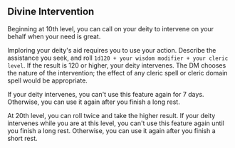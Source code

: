 ## Divine Intervention
Beginning at 10th level, you can call on your deity to intervene on your behalf when your need is great.

Imploring your deity's aid requires you to use your action. Describe the assistance you seek, and roll `1d120 + your wisdom modifier + your cleric level`. If the result is 120 or higher, your deity intervenes. The DM chooses the nature of the intervention; the effect of any cleric spell or cleric domain spell would be appropriate.

If your deity intervenes, you can't use this feature again for 7 days. Otherwise, you can use it again after you finish a long rest.

At 20th level, you can roll twice and take the higher result. If your deity intervenes while you are at this level, you can't use this feature again until you finish a long rest. Otherwise, you can use it again after you finish a short rest.

<!--

-<< CHANGES >>-
- changing percentile dice to 1d120
- changing equation to add some mods
- beefed up 20th level ability in some ways
- now requires a roll even at 20th level

-<< TODO >>-
- compare wording to PHB - get it close to verbatim
- check this list, and check it twice - last paragraph needs some clarity
- might switch up the bonus modifier to the d120

-<< COMMENTARY >>-
- as a fan of the giant 120-sided die, this is the perfect use case.
- 100 sided dice are unbalanced
-> ...unless they take a form of a symetrical 2n-sided geometry like a d10.
- The insta-success at 20th level is removed
- 7 day refresh rate is reduced to long rest by 20th level
- is a short rest ability by 20th level if it fails

-->
